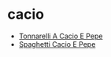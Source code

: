 # cacio

 * [Tonnarelli A Cacio E Pepe](../../index/t/tonnarelli-a-cacio-e-pepe.json)
 * [Spaghetti Cacio E Pepe](../../index/s/spaghetti-cacio-e-pepe.json)
